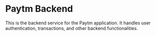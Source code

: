 # Paytm Backend

This is the backend service for the Paytm application. It handles user authentication, transactions, and other backend functionalities.
